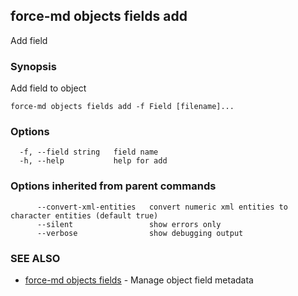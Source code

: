 ## force-md objects fields add

Add field

### Synopsis

Add field to object

```
force-md objects fields add -f Field [filename]...
```

### Options

```
  -f, --field string   field name
  -h, --help           help for add
```

### Options inherited from parent commands

```
      --convert-xml-entities   convert numeric xml entities to character entities (default true)
      --silent                 show errors only
      --verbose                show debugging output
```

### SEE ALSO

* [force-md objects fields](force-md_objects_fields.md)	 - Manage object field metadata

